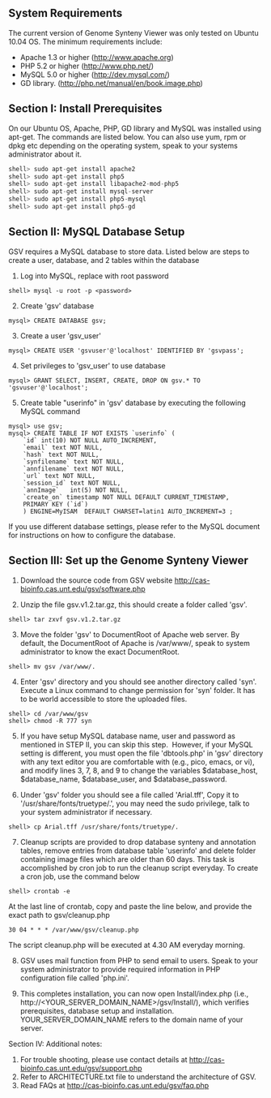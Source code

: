 System Requirements
-------------------

The current version of Genome Synteny Viewer was only tested on Ubuntu 10.04 OS. The minimum requirements include: 
* Apache 1.3 or higher (http://www.apache.org)
* PHP 5.2 or higher (http://www.php.net/)
* MySQL 5.0 or higher (http://dev.mysql.com/)
* GD library. (http://php.net/manual/en/book.image.php)

Section I: Install Prerequisites
--------------------------------

On our Ubuntu OS, Apache, PHP, GD library and MySQL was installed using apt-get. The commands are listed below. You can also use yum, rpm or dpkg etc depending on the operating system, speak to your systems administrator about it.

```python
shell> sudo apt-get install apache2
shell> sudo apt-get install php5
shell> sudo apt-get install libapache2-mod-php5
shell> sudo apt-get install mysql-server
shell> sudo apt-get install php5-mysql
shell> sudo apt-get install php5-gd
```

Section II: MySQL Database Setup
--------------------------------

GSV requires a MySQL database to store data. Listed below are steps to create a user, database, and 2 tables within the database

1. Log into MySQL, replace <password> with root password
```shell
shell> mysql -u root -p <password>
```

2. Create 'gsv' database
```shell
mysql> CREATE DATABASE gsv;
```

3. Create a user 'gsv_user'
```shell
mysql> CREATE USER 'gsvuser'@'localhost' IDENTIFIED BY 'gsvpass';
```

4. Set privileges to 'gsv_user' to use database 
```shell
mysql> GRANT SELECT, INSERT, CREATE, DROP ON gsv.* TO 'gsvuser'@'localhost';
```

5. Create table "userinfo" in 'gsv' database by executing the following MySQL command
```shell
mysql> use gsv;
mysql> CREATE TABLE IF NOT EXISTS `userinfo` (
	`id` int(10) NOT NULL AUTO_INCREMENT,
	`email` text NOT NULL,
	`hash` text NOT NULL,
	`synfilename` text NOT NULL,
	`annfilename` text NOT NULL,
	`url` text NOT NULL,
	`session_id` text NOT NULL,
	`annImage`   int(5) NOT NULL,
	`create_on` timestamp NOT NULL DEFAULT CURRENT_TIMESTAMP,
	PRIMARY KEY (`id`)
	) ENGINE=MyISAM  DEFAULT CHARSET=latin1 AUTO_INCREMENT=3 ;
```

If you use different database settings, please refer to the MySQL document for instructions on how to configure the database.


Section III: Set up the Genome Synteny Viewer
-----------------------------------------

1. Download the source code from GSV website http://cas-bioinfo.cas.unt.edu/gsv/software.php

2. Unzip the file gsv.v1.2.tar.gz, this should create a folder called 'gsv'.
```shell
shell> tar zxvf gsv.v1.2.tar.gz
```

3. Move the folder 'gsv' to DocumentRoot of Apache web server. By default, the DocumentRoot of Apache is /var/www/, speak to system administrator to know the exact DocumentRoot.
```shell
shell> mv gsv /var/www/.
```
	
4. Enter 'gsv' directory and you should see another directory called 'syn'. Execute a Linux command to change permission for 'syn' folder. It has to be world accessible to store the uploaded files.
```shell
shell> cd /var/www/gsv
shell> chmod -R 777 syn
```

5. If you have setup MySQL database name, user and password as mentioned in STEP II, you can skip this step.  However, if your MySQL setting is different, you must open the file 'dbtools.php' in 'gsv' directory with any text editor you are comfortable with (e.g., pico, emacs, or vi), and modify lines 3, 7, 8, and 9 to change the variables $database_host, $database_name, $database_user, and $database_password.

6. Under 'gsv' folder you should see a file called 'Arial.tff', Copy it to '/usr/share/fonts/truetype/.', you may need the sudo privilege, talk to your system administrator if necessary.
```shell
shell> cp Arial.tff /usr/share/fonts/truetype/.
```

7. Cleanup scripts are provided to drop database synteny and annotation tables, remove entries from database table 'userinfo' and delete folder containing image files which are older than 60 days. This task is accomplished by cron job to run the cleanup script everyday. To create a cron job, use the command below
```shell
shell> crontab -e
```

At the last line of crontab, copy and paste the line below, and provide the exact path to gsv/cleanup.php
```shell
30 04 * * * /var/www/gsv/cleanup.php
```

The script cleanup.php will be executed at 4.30 AM everyday morning.

8. GSV uses mail function from PHP to send email to users. Speak to your system administrator to provide required information in PHP configuration file called 'php.ini'.

9. This completes installation, you can now open Install/index.php (i.e., http://<YOUR_SERVER_DOMAIN_NAME>/gsv/Install/), which verifies prerequisites, database setup and installation. YOUR_SERVER_DOMAIN_NAME refers to the domain name of your server.

Section IV: Additional notes:

1. For trouble shooting, please use contact details at http://cas-bioinfo.cas.unt.edu/gsv/support.php 
2. Refer to ARCHITECTURE.txt file to understand the architecture of GSV.
3. Read FAQs at http://cas-bioinfo.cas.unt.edu/gsv/faq.php 

